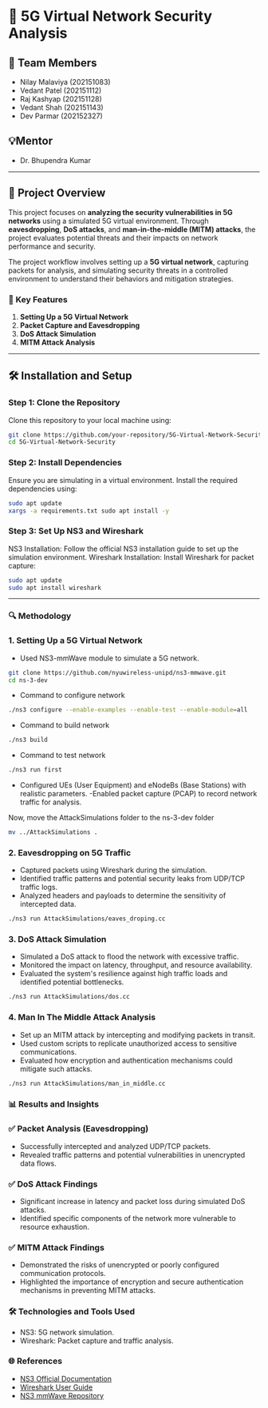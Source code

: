 # 🚀 5G Virtual Network Security Analysis

## 👥 Team Members
- Nilay Malaviya (202151083) 
- Vedant Patel (202151112) 
- Raj Kashyap (202151128) 
- Vedant Shah (202151143) 
- Dev Parmar (202152327) 

## 💡Mentor
- Dr. Bhupendra Kumar

---

## 📖 Project Overview
This project focuses on **analyzing the security vulnerabilities in 5G networks** using a simulated 5G virtual environment. Through **eavesdropping**, **DoS attacks**, and **man-in-the-middle (MITM) attacks**, the project evaluates potential threats and their impacts on network performance and security.

The project workflow involves setting up a **5G virtual network**, capturing packets for analysis, and simulating security threats in a controlled environment to understand their behaviors and mitigation strategies.

### 🌟 Key Features
1. **Setting Up a 5G Virtual Network**  
2. **Packet Capture and Eavesdropping**  
3. **DoS Attack Simulation**  
4. **MITM Attack Analysis**

---

## 🛠 Installation and Setup

### Step 1: Clone the Repository
Clone this repository to your local machine using:
```bash
git clone https://github.com/your-repository/5G-Virtual-Network-Security.git  
cd 5G-Virtual-Network-Security  
```

### Step 2: Install Dependencies
Ensure you are simulating in a virtual environment. Install the required dependencies using:

```bash
sudo apt update
xargs -a requirements.txt sudo apt install -y
```

### Step 3: Set Up NS3 and Wireshark
NS3 Installation: Follow the official NS3 installation guide to set up the simulation environment.
Wireshark Installation: Install Wireshark for packet capture:

```bash
sudo apt update  
sudo apt install wireshark
```

---

### 🔍 Methodology

### 1. Setting Up a 5G Virtual Network
- Used NS3-mmWave module to simulate a 5G network.
```bash
git clone https://github.com/nyuwireless-unipd/ns3-mmwave.git
cd ns-3-dev
```
- Command to configure network
```bash
./ns3 configure --enable-examples --enable-test --enable-module=all
```
- Command to build network
```bash
./ns3 build
```
- Command to test network
```bash
./ns3 run first
```
- Configured UEs (User Equipment) and eNodeBs (Base Stations) with realistic parameters.
-Enabled packet capture (PCAP) to record network traffic for analysis.

Now, move the AttackSimulations folder to the ns-3-dev folder
```bash
mv ../AttackSimulations .
```

### 2. Eavesdropping on 5G Traffic
- Captured packets using Wireshark during the simulation.
- Identified traffic patterns and potential security leaks from UDP/TCP traffic logs.
- Analyzed headers and payloads to determine the sensitivity of intercepted data.

```bash
./ns3 run AttackSimulations/eaves_droping.cc
```

### 3. DoS Attack Simulation
- Simulated a DoS attack to flood the network with excessive traffic.
- Monitored the impact on latency, throughput, and resource availability.
- Evaluated the system's resilience against high traffic loads and identified potential bottlenecks.

```bash
./ns3 run AttackSimulations/dos.cc
```

### 4. Man In The Middle Attack Analysis
- Set up an MITM attack by intercepting and modifying packets in transit.
- Used custom scripts to replicate unauthorized access to sensitive communications.
- Evaluated how encryption and authentication mechanisms could mitigate such attacks.

```bash
./ns3 run AttackSimulations/man_in_middle.cc
```

### 📊 Results and Insights

### ✅ Packet Analysis (Eavesdropping)
- Successfully intercepted and analyzed UDP/TCP packets.
- Revealed traffic patterns and potential vulnerabilities in unencrypted data flows.

### ✅ DoS Attack Findings
- Significant increase in latency and packet loss during simulated DoS attacks.
- Identified specific components of the network more vulnerable to resource exhaustion.

### ✅ MITM Attack Findings
- Demonstrated the risks of unencrypted or poorly configured communication protocols.
- Highlighted the importance of encryption and secure authentication mechanisms in preventing MITM attacks.

### 🛠 Technologies and Tools Used
- NS3: 5G network simulation.
- Wireshark: Packet capture and traffic analysis.

### 🌐 References
- [NS3 Official Documentation](https://www.nsnam.org/documentation/)
- [Wireshark User Guide](https://www.wireshark.org/docs/)
- [NS3 mmWave Repository](https://github.com/nyuwireless-unipd/ns3-mmwave)

